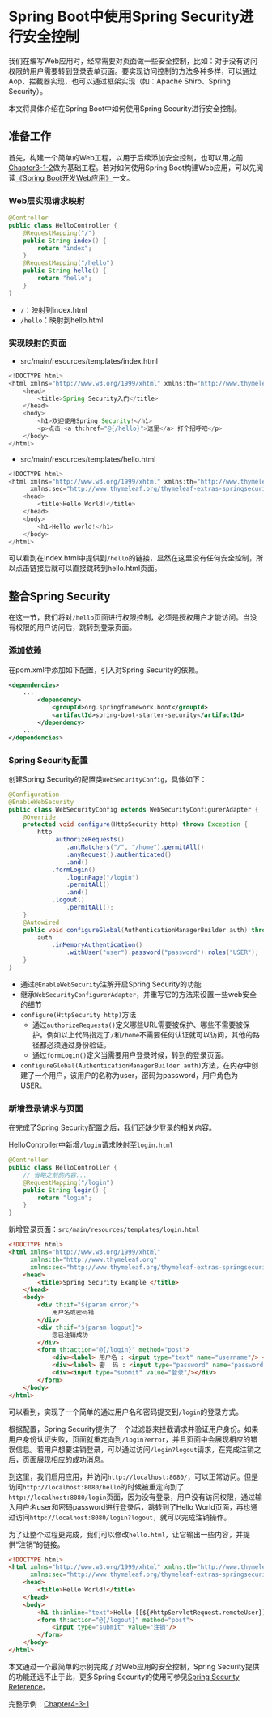 # Spring Boot中使用Spring Security进行安全控制

我们在编写Web应用时，经常需要对页面做一些安全控制，比如：对于没有访问权限的用户需要转到登录表单页面。要实现访问控制的方法多种多样，可以通过Aop、拦截器实现，也可以通过框架实现（如：Apache Shiro、Spring Security）。

本文将具体介绍在Spring Boot中如何使用Spring Security进行安全控制。

## 准备工作

首先，构建一个简单的Web工程，以用于后续添加安全控制，也可以用之前[Chapter3-1-2](https://git.oschina.net/didispace/SpringBoot-Learning/)做为基础工程。若对如何使用Spring Boot构建Web应用，可以先阅读[《Spring Boot开发Web应用》](./Chapter%202%20-%20Spring%20Boot%E5%BC%80%E5%8F%91Web%E5%BA%94%E7%94%A8.md)一文。

### Web层实现请求映射

```java
@Controller
public class HelloController {
    @RequestMapping("/")
    public String index() {
        return "index";
    }
    @RequestMapping("/hello")
    public String hello() {
        return "hello";
    }
}
```

- ```/```：映射到index.html
- ```/hello```：映射到hello.html

### 实现映射的页面

- src/main/resources/templates/index.html

```java
<!DOCTYPE html>
<html xmlns="http://www.w3.org/1999/xhtml" xmlns:th="http://www.thymeleaf.org" xmlns:sec="http://www.thymeleaf.org/thymeleaf-extras-springsecurity3">
    <head>
        <title>Spring Security入门</title>
    </head>
    <body>
        <h1>欢迎使用Spring Security!</h1>
        <p>点击 <a th:href="@{/hello}">这里</a> 打个招呼吧</p>
    </body>
</html>
```

- src/main/resources/templates/hello.html

```java
<!DOCTYPE html>
<html xmlns="http://www.w3.org/1999/xhtml" xmlns:th="http://www.thymeleaf.org"
      xmlns:sec="http://www.thymeleaf.org/thymeleaf-extras-springsecurity3">
    <head>
        <title>Hello World!</title>
    </head>
    <body>
        <h1>Hello world!</h1>
    </body>
</html>
```

可以看到在index.html中提供到```/hello```的链接，显然在这里没有任何安全控制，所以点击链接后就可以直接跳转到hello.html页面。

## 整合Spring Security

在这一节，我们将对```/hello```页面进行权限控制，必须是授权用户才能访问。当没有权限的用户访问后，跳转到登录页面。

### 添加依赖

在pom.xml中添加如下配置，引入对Spring Security的依赖。

```xml
<dependencies>
    ...
        <dependency>
            <groupId>org.springframework.boot</groupId>
            <artifactId>spring-boot-starter-security</artifactId>
        </dependency>
    ...
</dependencies>
```

### Spring Security配置

创建Spring Security的配置类```WebSecurityConfig```，具体如下：

```java
@Configuration
@EnableWebSecurity
public class WebSecurityConfig extends WebSecurityConfigurerAdapter {
    @Override
    protected void configure(HttpSecurity http) throws Exception {
        http
            .authorizeRequests()
                .antMatchers("/", "/home").permitAll()
                .anyRequest().authenticated()
                .and()
            .formLogin()
                .loginPage("/login")
                .permitAll()
                .and()
            .logout()
                .permitAll();
    }
    @Autowired
    public void configureGlobal(AuthenticationManagerBuilder auth) throws Exception {
        auth
            .inMemoryAuthentication()
                .withUser("user").password("password").roles("USER");
    }
}
```

- 通过```@EnableWebSecurity```注解开启Spring Security的功能
- 继承```WebSecurityConfigurerAdapter```，并重写它的方法来设置一些web安全的细节
- ```configure(HttpSecurity http)```方法
  - 通过```authorizeRequests()```定义哪些URL需要被保护、哪些不需要被保护。例如以上代码指定了```/```和```/home```不需要任何认证就可以访问，其他的路径都必须通过身份验证。
  - 通过```formLogin()```定义当需要用户登录时候，转到的登录页面。
- ```configureGlobal(AuthenticationManagerBuilder auth)```方法，在内存中创建了一个用户，该用户的名称为user，密码为password，用户角色为USER。

### 新增登录请求与页面

在完成了Spring Security配置之后，我们还缺少登录的相关内容。

HelloController中新增```/login```请求映射至```login.html```

```java
@Controller
public class HelloController {
    // 省略之前的内容...
    @RequestMapping("/login")
    public String login() {
        return "login";
    }
}
```

新增登录页面：```src/main/resources/templates/login.html```

```html
<!DOCTYPE html>
<html xmlns="http://www.w3.org/1999/xhtml"
      xmlns:th="http://www.thymeleaf.org"
      xmlns:sec="http://www.thymeleaf.org/thymeleaf-extras-springsecurity3">
    <head>
        <title>Spring Security Example </title>
    </head>
    <body>
        <div th:if="${param.error}">
            用户名或密码错
        </div>
        <div th:if="${param.logout}">
            您已注销成功
        </div>
        <form th:action="@{/login}" method="post">
            <div><label> 用户名 : <input type="text" name="username"/> </label></div>
            <div><label> 密  码 : <input type="password" name="password"/> </label></div>
            <div><input type="submit" value="登录"/></div>
        </form>
    </body>
</html>
```

可以看到，实现了一个简单的通过用户名和密码提交到```/login```的登录方式。

根据配置，Spring Security提供了一个过滤器来拦截请求并验证用户身份。如果用户身份认证失败，页面就重定向到```/login?error```，并且页面中会展现相应的错误信息。若用户想要注销登录，可以通过访问```/login?logout```请求，在完成注销之后，页面展现相应的成功消息。

到这里，我们启用应用，并访问```http://localhost:8080/```，可以正常访问。但是访问```http://localhost:8080/hello```的时候被重定向到了```http://localhost:8080/login```页面，因为没有登录，用户没有访问权限，通过输入用户名user和密码password进行登录后，跳转到了Hello World页面，再也通过访问```http://localhost:8080/login?logout```，就可以完成注销操作。

为了让整个过程更完成，我们可以修改```hello.html```，让它输出一些内容，并提供“注销”的链接。

```html
<!DOCTYPE html>
<html xmlns="http://www.w3.org/1999/xhtml" xmlns:th="http://www.thymeleaf.org"
      xmlns:sec="http://www.thymeleaf.org/thymeleaf-extras-springsecurity3">
    <head>
        <title>Hello World!</title>
    </head>
    <body>
        <h1 th:inline="text">Hello [[${#httpServletRequest.remoteUser}]]!</h1>
        <form th:action="@{/logout}" method="post">
            <input type="submit" value="注销"/>
        </form>
    </body>
</html>
```

本文通过一个最简单的示例完成了对Web应用的安全控制，Spring Security提供的功能还远不止于此，更多Spring Security的使用可参见[Spring Security Reference](http://docs.spring.io/spring-security/site/docs/4.1.0.RELEASE/reference/htmlsingle/)。

完整示例：[Chapter4-3-1](https://git.oschina.net/didispace/SpringBoot-Learning)
